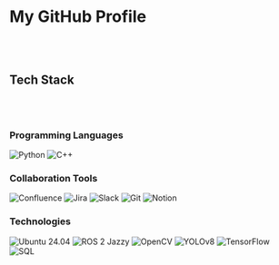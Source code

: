 # My GitHub Profile

<br><br>

## Tech Stack
<br><br>
### Programming Languages
![Python](https://img.shields.io/badge/Python-3.11-blue?logo=python)
![C++](https://img.shields.io/badge/C%2B%2B-11-00599C?logo=c%2B%2B)

### Collaboration Tools
![Confluence](https://img.shields.io/badge/Confluence-000000?logo=confluence)
![Jira](https://img.shields.io/badge/Jira-0052CC?logo=jira)
![Slack](https://img.shields.io/badge/Slack-4A154B?logo=slack)
![Git](https://img.shields.io/badge/Git-F05032?logo=git)
![Notion](https://img.shields.io/badge/Notion-000000?logo=notion)

### Technologies

![Ubuntu 24.04](https://img.shields.io/badge/Ubuntu-24.04-E95420?logo=ubuntu)
![ROS 2 Jazzy](https://img.shields.io/badge/ROS%202-Jazzy-4C5B6C?logo=ros)
![OpenCV](https://img.shields.io/badge/OpenCV-4.5-5C3EE8?logo=opencv)
![YOLOv8](https://img.shields.io/badge/YOLOv8-0A9E1F?logo=yolo)
![TensorFlow](https://img.shields.io/badge/TensorFlow-FF6F00?logo=tensorflow)
![SQL](https://img.shields.io/badge/SQL-003B57?logo=sqlite)

